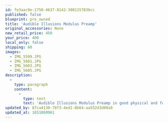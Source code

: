 ```yaml
---
id: fe3aac9e-1750-4637-8142-300115783bcc
published: false
blueprint: pre_owned
title: 'Audible Illusions Modulus Preamp'
original_accessories: None
new_retail_price: 450
your_price: 400
local_only: false
shipping: 60
images:
  - IMG_5599.JPG
  - IMG_5601.JPG
  - IMG_5603.JPG
  - IMG_5605.JPG
description:
  -
    type: paragraph
    content:
      -
        type: text
        text: 'Audible Illusions Modulus Preamp in good physical and functional condition. Unit has been recently serviced with new capacitors and tubes. Sold as new for $450.00. This piece is a audio cult classic and fantastic sound preamp for a bargain price. '
updated_by: 87ca4130-78f3-4ed1-8b64-aa552d3d08a8
updated_at: 1651860961
---
```

